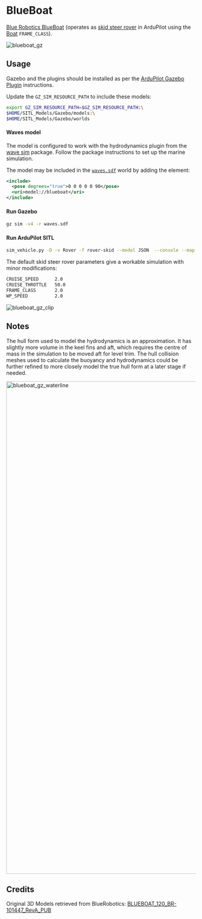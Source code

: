 # BlueBoat

[Blue Robotics BlueBoat](https://bluerobotics.com/product-category/boat/) (operates as [skid steer rover](https://ardupilot.org/rover/docs/rover-motor-and-servo-configuration.html#skid-steering) in ArduPilot using
the [Boat](https://ardupilot.org/rover/docs/boat-configuration.html#boat-configuration) `FRAME_CLASS`).
 
![blueboat_gz](https://github.com/ArduPilot/SITL_Models/assets/24916364/11213e94-9e58-45eb-8181-1cec6c64ee19)

## Usage

Gazebo and the plugins should be installed as per the [ArduPilot Gazebo Plugin](https://github.com/ArduPilot/ardupilot_gazebo) instructions.

Update the `GZ_SIM_RESOURCE_PATH` to include these models:

```bash
export GZ_SIM_RESOURCE_PATH=$GZ_SIM_RESOURCE_PATH:\
$HOME/SITL_Models/Gazebo/models:\
$HOME/SITL_Models/Gazebo/worlds
```

#### Waves model

The model is configured to work with the hydrodynamics plugin from the [wave sim](https://github.com/srmainwaring/asv_wave_sim) package. Follow the package instructions to set up the marine simulation.

The model may be included in the [`waves.sdf`](https://github.com/srmainwaring/asv_wave_sim/blob/master/gz-waves-models/worlds/waves.sdf) world by adding the element:

```xml
<include>
  <pose degrees="true">0 0 0 0 0 90</pose>
  <uri>model://blueboat</uri>
</include>
```

#### Run Gazebo

```bash
gz sim -v4 -r waves.sdf
```

#### Run ArduPilot SITL

```bash
sim_vehicle.py -D -v Rover -f rover-skid --model JSON  --console --map
```

The default skid steer rover parameters give a workable simulation with minor modifications:

```bash
CRUISE_SPEED      2.0
CRUISE_THROTTLE   50.0
FRAME_CLASS       2.0
WP_SPEED          2.0
```

![blueboat_gz_clip](https://github.com/ArduPilot/SITL_Models/assets/24916364/c2fb9c7f-bde2-46ba-9a3a-e4e641163b67)

## Notes

The hull form used to model the hydrodynamics is an approximation. It has slightly more volume in the keel fins and aft, which requires the centre of mass in the simulation to be moved aft for level trim. The hull collision meshes used to calculate the buoyancy and hydrodynamics could be further refined to more closely model the true hull form at a later stage if needed.

<img width="1312" alt="blueboat_gz_waterline" src="https://github.com/ArduPilot/SITL_Models/assets/24916364/4e1f9a2d-85d3-4ab7-91a7-6606a4b11727">


## Credits

Original 3D Models retrieved from BlueRobotics: [BLUEBOAT_120_BR-101447_RevA_PUB](https://cad.bluerobotics.com/BLUEBOAT_120_BR-101447_RevA_PUB.zip)  
